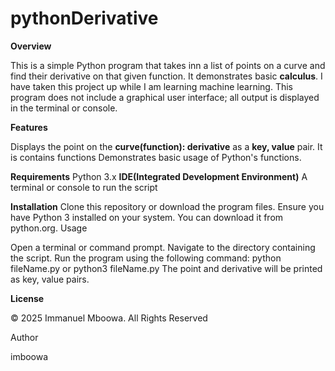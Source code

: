# pythonDerivative

**Overview**

This is a simple Python program that takes inn a list of points on a curve and find their derivative on that given function. It demonstrates basic **calculus**. I have taken this project up while I am learning machine learning. This program does not include a graphical user interface; all output is displayed in the terminal or console.

**Features**

Displays the point on the **curve(function): derivative** as a **key, value** pair.
It is contains functions
Demonstrates basic usage of Python's functions.

**Requirements**
Python 3.x
**IDE(Integrated Development Environment)**
A terminal or console to run the script

**Installation**
Clone this repository or download the program files.
Ensure you have Python 3 installed on your system. You can download it from python.org.
Usage

Open a terminal or command prompt.
Navigate to the directory containing the script.
Run the program using the following command:
python fileName.py
or
python3 fileName.py
The point and derivative will be printed as key, value pairs.

**License**

© 2025 Immanuel Mboowa. All Rights Reserved

Author

imboowa
